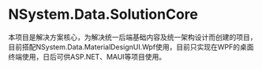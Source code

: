 # **NSystem.Data.SolutionCore**

本项目是解决方案核心，为解决统一后端基础内容及统一架构设计而创建的项目，目前搭配NSystem.Data.MaterialDesignUI.Wpf使用，目前只实现在WPF的桌面终端使用，日后可供ASP.NET、MAUI等项目使用。
